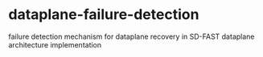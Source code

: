 # dataplane-failure-detection
failure detection mechanism for dataplane recovery in SD-FAST dataplane architecture implementation
